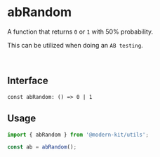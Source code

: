 # abRandom

A function that returns `0` or `1` with 50% probability.

This can be utilized when doing an `AB testing`.


<br />

## Interface
```tsx
const abRandom: () => 0 | 1
```

## Usage
```ts
import { abRandom } from '@modern-kit/utils';

const ab = abRandom();
```